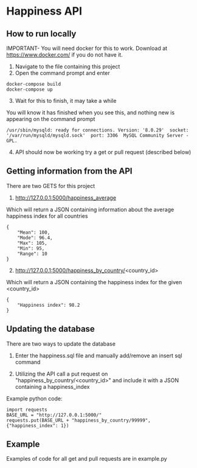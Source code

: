 # Happiness API

## How to run locally

IMPORTANT- You will need docker for this to work. Download at https://www.docker.com/ if you do not have it.
1. Navigate to the file containing this project
2. Open the command prompt and enter
```
docker-compose build
docker-compose up
```
3. Wait for this to finish, it may take a while

You will know it has finished when you see this, and nothing new is appearing on the command prompt
```
/usr/sbin/mysqld: ready for connections. Version: '8.0.29'  socket: '/var/run/mysqld/mysqld.sock'  port: 3306  MySQL Community Server - GPL.
```
4. API should now be working try a get or pull request (described below)

## Getting information from the API

There are two GETS for this project 

1. http://127.0.0.1:5000/happiness_average

Which will return a JSON containing information about the average happiness index for all countries
```
{
    "Mean": 100,
    "Mode": 96.4,
    "Max": 105,
    "Min": 95,
    "Range": 10
}
```
2. http://127.0.0.1:5000/happiness_by_country/<country_id\>

Which will return a JSON containing the happiness index for the given <country_id\>
```
{
    "Happiness index": 98.2
}
```

## Updating the database

There are two ways to update the database

1. Enter the happiness.sql file and manually add/remove an insert sql command

2. Utilizing the API call a put request on "happiness_by_country/<country_id\>" and include it with a JSON containing a happiness_index

Example python code:

```
import requests
BASE_URL = "http://127.0.0.1:5000/"
requests.put(BASE_URL + "happiness_by_country/99999", {"happiness_index": 1})
```

## Example
Examples of code for all get and pull requests are in example.py


